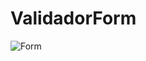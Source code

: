 # ValidadorForm
![Form](https://user-images.githubusercontent.com/57638004/129783906-f16c6736-1ef5-4a2f-81f6-fea03674c7ca.png)
